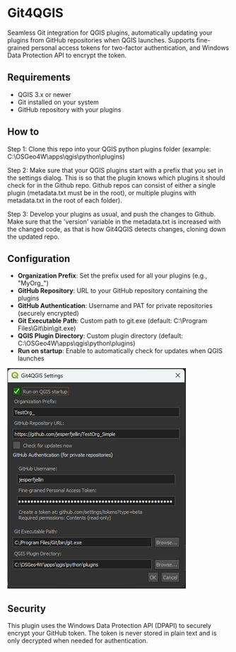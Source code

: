 # Git4QGIS

Seamless Git integration for QGIS plugins, automatically updating your plugins from GitHub repositories when QGIS launches. Supports fine-grained personal access tokens for two-factor authentication, and Windows Data Protection API to encrypt the token.

## Requirements
- QGIS 3.x or newer
- Git installed on your system
- GitHub repository with your plugins

## How to

Step 1: Clone this repo into your QGIS python plugins folder (example: C:\OSGeo4W\apps\qgis\python\plugins)

Step 2: Make sure that your QGIS plugins start with a prefix that you set in the settings dialog. This is so that the plugin knows which plugins it should check for in the Github repo. Github repos can consist of either a single plugin (metadata.txt must be in the root), or multiple plugins with metadata.txt in the root of each folder). 

Step 3: Develop your plugins as usual, and push the changes to Github. Make sure that the 'version' variable in the metadata.txt is increased with the changed code, as that is how Git4QGIS detects changes, cloning down the updated repo. 

## Configuration

- **Organization Prefix**: Set the prefix used for all your plugins (e.g., "MyOrg_")
- **GitHub Repository**: URL to your GitHub repository containing the plugins
- **GitHub Authentication**: Username and PAT for private repositories (securely encrypted)
- **Git Executable Path**: Custom path to git.exe (default: C:\Program Files\Git\bin\git.exe)
- **QGIS Plugin Directory**: Custom plugin directory (default: C:\OSGeo4W\apps\qgis\python\plugins)
- **Run on startup**: Enable to automatically check for updates when QGIS launches

![Settings dialog](/how-to/dialog.png)

## Security
This plugin uses the Windows Data Protection API (DPAPI) to securely encrypt your GitHub token. The token is never stored in plain text and is only decrypted when needed for authentication.
